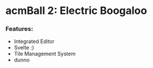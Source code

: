 # acmBall 2: Electric Boogaloo

### Features:

- Integrated Editor
- Svelte :)
- Tile Management System
- dunno
